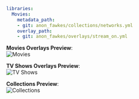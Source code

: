 ```yaml
libraries:
  Movies:
    metadata_path:
    - git: anon_fawkes/collections/networks.yml
    overlay_path:
    - git: anon_fawkes/overlays/stream_on.yml
```
**Movies Overlays Preview**: <br>
![Movies](https://i.imgur.com/oBt9zPP.png)
<br>

**TV Shows Overlays Preview**: <br>
![TV Shows](https://i.imgur.com/lwpSCW8.png)
<br>

**Collections Preview**: <br>
![Collections](https://i.imgur.com/NdGlVYU.png)
<br>
